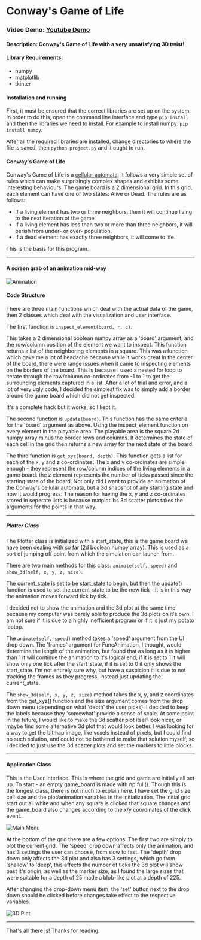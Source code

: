 # Conway's Game of Life

### Video Demo:  [Youtube Demo](https://youtu.be/Aw1nAEB8Mx4)
#### Description: Conway's Game of Life with a very unsatisfying 3D twist!
    
#### Library Requirements:
* numpy
* matplotlib
* tkinter

#### Installation and running
First, it must be ensured that the correct libraries are set up on the system. In order to do this, open the command line interface and type
``` pip install ``` and then the libraries we need to install. For example to install numpy:
``` pip install numpy ```.

After all the required libraries are installed, change directories to where the file is saved, then ```python project.py``` and it ought to run. 

#### Conway's Game of Life
Conway's Game of Life is a [cellular automata](https://en.wikipedia.org/wiki/Cellular_automaton).
It follows a very simple set of rules which can make surprisingly complex shapes and exhibits some interesting behaviours.
The game board is a 2 dimensional grid. In this grid, each element can have one of two states: Alive or Dead. 
The rules are as follows: 
* If a living element has two or three neighbors, then it will continue living to the next iteration of the game
* If a living element has less than two or more than three neighbors, it will perish from under- or over- population.
* If a dead element has exactly three neighbors, it will come to life.

This is the basis for this program.

---
#### A screen grab of an animation mid-way

![Animation](https://i.ibb.co/8Xq3Vcj/cs50finalproject-animation.png 'Animation')

#### Code Structure
There are three main functions which deal with the actual data of the game, then 2 classes which deal with the visualization and user interface.

The first function is ```inspect_element(board, r, c)```. 

This takes a 2 dimensional boolean numpy array as a 'board' argument, and the row/column position of the element we want to inspect. This function returns a list of the neighboring elements in a square. This was a function which gave me a lot of headache because while it works great in the center of the board, there were range issues when it came to inspecting elements on the borders of the board. This is because I used a nested for loop to iterate through the row/column co-ordinates from -1 to 1 to get the surrounding elements captured in a list. After a lot of trial and error, and a lot of very ugly code, I decided the simplest fix was to simply add a border around the game board which did not get inspected. 

It's a complete hack but it works, so I kept it.

The second function is ```update(board)```. This function has the same criteria for the 'board' argument as above. Using the inspect_element function on every element in the playable area. The playable area is the square 2d numpy array minus the border rows and columns. It determines the state of each cell in the grid then returns a new array for the next state of the board.

The third function is ```get_xyz(board, depth)```. This function gets a list for each of the x, y and z co-ordinates. The x and y co-ordinates are simple enough - they represent the row/column indices of the living elements in a game board. the z element represents the number of ticks passed since the starting state of the board. Not only did I want to provide an animation of the Conway's cellular automata, but a 3d snapshot of any starting state and how it would progress. The reason for having the x, y and z co-ordinates stored in seperate lists is because matplotlibs 3d scatter plots takes the arguments for the points in that way.

---
##### Plotter Class
The Plotter class is initialized with a start_state, this is the game board we have been dealing with so far (2d boolean numpy array). This is used as a sort of jumping off point from which the simulation can launch from. 

There are two main methods for this class: ```animate(self, speed)``` and ```show_3d(self, x, y, z, size)```.

The current_state is set to be start_state to begin, but then the update() function is used to set the current_state to be the new tick - it is in this way the animation moves forward tick by tick. 

I decided not to show the animation and the 3d plot at the same time because my computer was barely able to produce the 3d plots on it's own. I am not sure if it is due to a highly inefficient program or if it is just my potato laptop.

The ```animate(self, speed)``` method takes a 'speed' argument from the UI drop down. The 'frames' argument for FuncAnimation, I thought, would determine the length of the animation, but found that as long as it is higher than 1 it will continue the animation to it's logical end, if it is set to 1 it will show only one tick after the start_state, if it is set to 0 it only shows the start_state. I'm not entirely sure why, but have a suspicion it is due to not tracking the frames as they progress, instead just updating the current_state.

The ```show_3d(self, x, y, z, size)``` method takes the x, y, and z coordinates from the get_xyz() function and the size argument comes from the drop down menu (depending on what 'depth' the user picks). I decided to keep the labels because they 'somewhat' provide a sense of scale. At some point in the future, I would like to make the 3d scatter plot itself look nicer, or maybe find some alternative 3d plot that would look better. I was looking for a way to get the bitmap image, like voxels instead of pixels, but I could find no such solution, and could not be bothered to make that solution myself, so I decided to just use the 3d scatter plots and set the markers to little blocks. 

---
#### Application Class
This is the User Interface. This is where the grid and game are initially all set up. To start - an empty game_board is made with np.full().
Though this is the longest class, there is not much to explain here. I have set the grid size, cell size and the plot/animation variables in the initialization. The initial grid start out all white and when any square is clicked that square changes and the game_board also changes according to the x/y coordinates of the click event.

![Main Menu](https://i.ibb.co/jDhBjyG/cs50finalproject-main.png 'Main Menu')

At the bottom of the grid there are a few options. The first two are simply to plot the current grid. The 'speed' drop down affects only the animation, and has 3 settings the user can choose, from slow to fast. The 'depth' drop down only affects the 3d plot and also has 3 settings, which go from 'shallow' to 'deep', this affects the number of ticks the 3d plot will show past it's origin, as well as the marker size, as I found the large sizes that were suitable for a depth of 25 made a blob-like plot at a depth of 225.

After changing the drop-down menu item, the 'set' button next to the drop down should be clicked before changes take effect to the respective variables.

![3D Plot](https://i.ibb.co/9w5nwt6/cs50finalproject-3d.png  '3D Plot')

---
That's all there is! Thanks for reading.











    